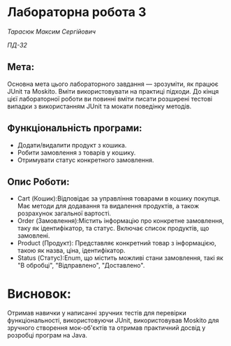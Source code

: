 # Лабораторна робота 3

*Тарасюк Максим Сергійович*

*ПД-32*

## Мета:
 Основна мета цього лабораторного завдання — зрозуміти, як працює JUnit та Moskito. Вміти використовувати на практиці підходи. До кінця цієї лабораторної роботи ви повинні вміти писати розширені тестові випадки з використанням JUnit та мокати поведінку методів.

## Функціональність програми:

- Додати/видалити продукт з кошика.
- Робити замовлення з товарів у кошику.
- Отримувати статус конкретного замовлення.

## Опис Роботи:
- Cart (Кошик):Відповідає за управління товарами в кошику покупця. Має методи для додавання та видалення продуктів, а також розрахунок загальної вартості.
- Order (Замовлення):Містить інформацію про конкретне замовлення, таку як ідентифікатор, та статус. Включає список продуктів, що замовлені.
- Product (Продукт): Представляє конкретний товар з інформацією, такою як назва, ціна, ідентифікатор.
- Status (Статус):Enum, що містить можливі стани замовлення, такі як "В обробці", "Відправлено", "Доставлено".

# Висновок:
Отримав навички у написанні зручних тестів для перевірки функціональності, використовуючи JUnit, використовував Moskito для зручного створення мок-об'єктів та отримав практичний досвід у розробці програм на Java.